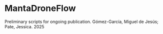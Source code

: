 # MantaDroneFlow
Preliminary scripts for ongoing publication. Gómez-García, Miguel  de Jesús; Pate, Jessica. 2025
